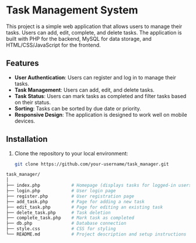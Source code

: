 # Task Management System

This project is a simple web application that allows users to manage their tasks. Users can add, edit, complete, and delete tasks. The application is built with PHP for the backend, MySQL for data storage, and HTML/CSS/JavaScript for the frontend. 

## Features

- **User Authentication**: Users can register and log in to manage their tasks.
- **Task Management**: Users can add, edit, and delete tasks.
- **Task Status**: Users can mark tasks as completed and filter tasks based on their status.
- **Sorting**: Tasks can be sorted by due date or priority.
- **Responsive Design**: The application is designed to work well on mobile devices.

## Installation

1. Clone the repository to your local environment:
   ```bash
   git clone https://github.com/your-username/task_manager.git
   
```bash
task_manager/
│
├── index.php            # Homepage (displays tasks for logged-in users)
├── login.php            # User login page
├── register.php         # User registration page
├── add_task.php         # Page for adding a new task
├── edit_task.php        # Page for editing an existing task
├── delete_task.php      # Task deletion
├── complete_task.php    # Mark task as completed
├── db.php               # Database connection
├── style.css            # CSS for styling
└── README.md            # Project description and setup instructions
```
